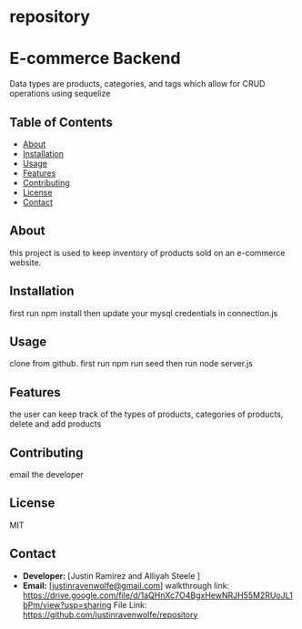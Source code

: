 # repository
# E-commerce Backend

Data types are products, categories, and tags which allow for CRUD operations using sequelize
## Table of Contents
- [About](#about)
- [Installation](#installation)
- [Usage](#usage)
- [Features](#features)
- [Contributing](#contributing)
- [License](#license)
- [Contact](#contact)
## About
this project is used to keep inventory of products sold on an e-commerce website.
## Installation
first run npm install then update your mysql credentials in connection.js
## Usage
clone from github. first run npm run seed then run node server.js
## Features
the user can keep track of the types of products, categories of products, delete and add products
## Contributing
email the developer
## License
MIT
## Contact
- **Developer:** [Justin Ramirez and Alliyah Steele ]
- **Email:** [justinravenwolfe@gmail.com]
walkthrough link: https://drive.google.com/file/d/1aQHnXc7O4BgxHewNRJH55M2RUoJL1bPm/view?usp=sharing
File Link: https://github.com/justinravenwolfe/repository
